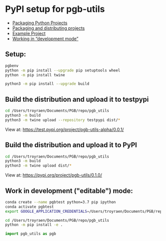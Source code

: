 # PyPI setup for pgb-utils
<!-- fs -->
- [Packaging Python Projects](https://packaging.python.org/tutorials/packaging-projects/)
- [Packaging and distributing projects](https://packaging.python.org/guides/distributing-packages-using-setuptools/)
- [Example Project](https://github.com/pypa/sampleproject)
- [Working in “development mode”](https://packaging.python.org/guides/distributing-packages-using-setuptools/#working-in-development-mode)  

## Setup:
```bash
pgbenv
python -m pip install --upgrade pip setuptools wheel
python -m pip install twine

python3 -m pip install --upgrade build
```

## Build the distribution and upload it to testpypi
```bash
cd /Users/troyraen/Documents/PGB/repo/pgb_utils
python3 -m build
python3 -m twine upload --repository testpypi dist/*
```
View at: https://test.pypi.org/project/pgb-utils-alpha/0.0.1/


## Build the distribution and upload it to PyPI
```bash
cd /Users/troyraen/Documents/PGB/repo/pgb_utils
python3 -m build
python3 -m twine upload dist/*
```
View at: https://pypi.org/project/pgb-utils/0.1.0/


## Work in development ("editable") mode:
```bash
conda create --name pgbtest python=3.7 pip ipython
conda activate pgbtest
export GOOGLE_APPLICATION_CREDENTIALS=/Users/troyraen/Documents/PGB/repo/GCPauth_pitt-google-broker-prototype-0679b75dded0.json

cd /Users/troyraen/Documents/PGB/repo/pgb_utils
python -m pip install -e .
```
```python
import pgb_utils as pgb

```
<!-- fe PyPI setup -->
